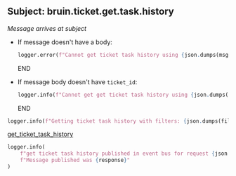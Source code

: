 ## Subject: bruin.ticket.get.task.history

_Message arrives at subject_

* If message doesn't have a body:
  ```python
  logger.error(f"Cannot get ticket task history using {json.dumps(msg)}. JSON malformed")
  ```
  END

* If message body doesn't have `ticket_id`:
  ```python
  logger.info(f"Cannot get get ticket task history using {json.dumps(filters)}. Need 'ticket_id'")
  ```
  END

```python
logger.info(f"Getting ticket task history with filters: {json.dumps(filters)}")
```

[get_ticket_task_history](../repositories/bruin_repository/get_ticket_task_history.md)

```python
logger.info(
    f"get ticket task history published in event bus for request {json.dumps(msg)}. "
    f"Message published was {response}"
)
```
